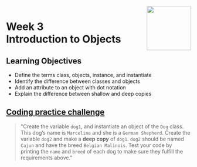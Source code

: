 <a href="../">
  <img src="/img/Python_Object_Basics_Functions,_Recursion,_and_Objects_logo.avif" width="120" align="right">
</a>

# Week 3 <br> Introduction to Objects

## Learning Objectives
- Define the terms class, objects, instance, and instantiate
- Identify the difference between classes and objects
- Add an attribute to an object with dot notation
- Explain the difference between shallow and deep copies

## [Coding practice challenge](./lab_challenge.py)

>"Create the variable `dog1`, and instantiate an object of the `Dog` class. This dog’s name is `Marceline` and she is a `German Shepherd`. Create the variable `dog2` and make a **deep copy** of `dog1`. `dog2` should be named `Cajun` and have the breed `Belgian Malinois`. Test your code by printing the `name` and `breed` of each dog to make sure they fulfill the requirements above."
